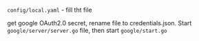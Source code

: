`config/local.yaml` - fill tht file

get google OAuth2.0 secret, rename file to credentials.json. Start `google/server/server.go` file, then start `google/start.go`
